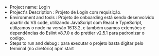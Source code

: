- Project name: Login <br />
- Project's Description : Projeto de Login com requisição. <br />
- Environment and tools : Projeto de onboarding está sendo desenvolvido apartir do VS code, utilizando JavaScript com React e TypeScript, utilizamos o node na versão 16.13.2, e também usamos extensões e dependências do Eslint v8.7.0 e do prettier v2.5.1 para padronizar o codigo. <br />
- Steps to run and debug : para executar o projeto basta digitar pelo terminal (no diretório) npm start  <br /> 

